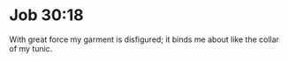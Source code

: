 # Job 30:18

With great force my garment is disfigured; it binds me about like the collar of my tunic.
